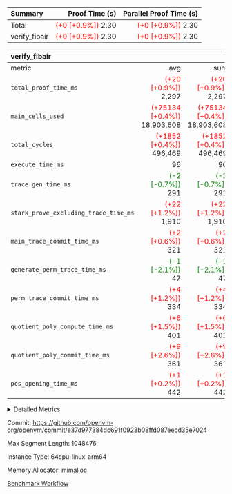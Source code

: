 | Summary | Proof Time (s) | Parallel Proof Time (s) |
|:---|---:|---:|
| Total | <span style='color: red'>(+0 [+0.9%])</span> 2.30 | <span style='color: red'>(+0 [+0.9%])</span> 2.30 |
| verify_fibair | <span style='color: red'>(+0 [+0.9%])</span> 2.30 | <span style='color: red'>(+0 [+0.9%])</span> 2.30 |


| verify_fibair |||||
|:---|---:|---:|---:|---:|
|metric|avg|sum|max|min|
| `total_proof_time_ms ` | <span style='color: red'>(+20 [+0.9%])</span> 2,297 | <span style='color: red'>(+20 [+0.9%])</span> 2,297 | <span style='color: red'>(+20 [+0.9%])</span> 2,297 | <span style='color: red'>(+20 [+0.9%])</span> 2,297 |
| `main_cells_used     ` | <span style='color: red'>(+75134 [+0.4%])</span> 18,903,608 | <span style='color: red'>(+75134 [+0.4%])</span> 18,903,608 | <span style='color: red'>(+75134 [+0.4%])</span> 18,903,608 | <span style='color: red'>(+75134 [+0.4%])</span> 18,903,608 |
| `total_cycles        ` | <span style='color: red'>(+1852 [+0.4%])</span> 496,469 | <span style='color: red'>(+1852 [+0.4%])</span> 496,469 | <span style='color: red'>(+1852 [+0.4%])</span> 496,469 | <span style='color: red'>(+1852 [+0.4%])</span> 496,469 |
| `execute_time_ms     ` |  96 |  96 |  96 |  96 |
| `trace_gen_time_ms   ` | <span style='color: green'>(-2 [-0.7%])</span> 291 | <span style='color: green'>(-2 [-0.7%])</span> 291 | <span style='color: green'>(-2 [-0.7%])</span> 291 | <span style='color: green'>(-2 [-0.7%])</span> 291 |
| `stark_prove_excluding_trace_time_ms` | <span style='color: red'>(+22 [+1.2%])</span> 1,910 | <span style='color: red'>(+22 [+1.2%])</span> 1,910 | <span style='color: red'>(+22 [+1.2%])</span> 1,910 | <span style='color: red'>(+22 [+1.2%])</span> 1,910 |
| `main_trace_commit_time_ms` | <span style='color: red'>(+2 [+0.6%])</span> 321 | <span style='color: red'>(+2 [+0.6%])</span> 321 | <span style='color: red'>(+2 [+0.6%])</span> 321 | <span style='color: red'>(+2 [+0.6%])</span> 321 |
| `generate_perm_trace_time_ms` | <span style='color: green'>(-1 [-2.1%])</span> 47 | <span style='color: green'>(-1 [-2.1%])</span> 47 | <span style='color: green'>(-1 [-2.1%])</span> 47 | <span style='color: green'>(-1 [-2.1%])</span> 47 |
| `perm_trace_commit_time_ms` | <span style='color: red'>(+4 [+1.2%])</span> 334 | <span style='color: red'>(+4 [+1.2%])</span> 334 | <span style='color: red'>(+4 [+1.2%])</span> 334 | <span style='color: red'>(+4 [+1.2%])</span> 334 |
| `quotient_poly_compute_time_ms` | <span style='color: red'>(+6 [+1.5%])</span> 401 | <span style='color: red'>(+6 [+1.5%])</span> 401 | <span style='color: red'>(+6 [+1.5%])</span> 401 | <span style='color: red'>(+6 [+1.5%])</span> 401 |
| `quotient_poly_commit_time_ms` | <span style='color: red'>(+9 [+2.6%])</span> 361 | <span style='color: red'>(+9 [+2.6%])</span> 361 | <span style='color: red'>(+9 [+2.6%])</span> 361 | <span style='color: red'>(+9 [+2.6%])</span> 361 |
| `pcs_opening_time_ms ` | <span style='color: red'>(+1 [+0.2%])</span> 442 | <span style='color: red'>(+1 [+0.2%])</span> 442 | <span style='color: red'>(+1 [+0.2%])</span> 442 | <span style='color: red'>(+1 [+0.2%])</span> 442 |



<details>
<summary>Detailed Metrics</summary>

|  | verify_program_compile_ms | total_cells | stark_prove_excluding_trace_time_ms | quotient_poly_compute_time_ms | quotient_poly_commit_time_ms | perm_trace_commit_time_ms | pcs_opening_time_ms | main_trace_commit_time_ms |
| --- | --- | --- | --- | --- | --- | --- | --- |
|  | 4 | 65,536 | 67 | 3 | 13 | 0 | 32 | 17 | 

| air_name | rows | quotient_deg | main_cols | interactions | constraints | cells |
| --- | --- | --- | --- | --- | --- | --- |
| AccessAdapterAir<2> |  | 4 |  | 5 | 12 |  | 
| AccessAdapterAir<4> |  | 4 |  | 5 | 12 |  | 
| AccessAdapterAir<8> |  | 4 |  | 5 | 12 |  | 
| FibonacciAir | 32,768 | 1 | 2 |  | 5 | 65,536 | 
| FriReducedOpeningAir |  | 4 |  | 35 | 59 |  | 
| NativePoseidon2Air<BabyBearParameters>, 1> |  | 4 |  | 176 | 590 |  | 
| PhantomAir |  | 4 |  | 3 | 4 |  | 
| ProgramAir |  | 1 |  | 1 | 4 |  | 
| VariableRangeCheckerAir |  | 1 |  | 1 | 4 |  | 
| VmAirWrapper<BranchNativeAdapterAir, BranchEqualCoreAir<1> |  | 2 |  | 11 | 23 |  | 
| VmAirWrapper<JalNativeAdapterAir, JalCoreAir> |  | 4 |  | 7 | 6 |  | 
| VmAirWrapper<NativeAdapterAir<2, 0>, PublicValuesCoreAir> |  | 4 |  | 11 | 22 |  | 
| VmAirWrapper<NativeAdapterAir<2, 1>, FieldArithmeticCoreAir> |  | 4 |  | 15 | 23 |  | 
| VmAirWrapper<NativeLoadStoreAdapterAir<1>, NativeLoadStoreCoreAir<1> |  | 4 |  | 15 | 20 |  | 
| VmAirWrapper<NativeLoadStoreAdapterAir<4>, NativeLoadStoreCoreAir<4> |  | 4 |  | 15 | 20 |  | 
| VmAirWrapper<NativeVectorizedAdapterAir<4>, FieldExtensionCoreAir> |  | 4 |  | 15 | 23 |  | 
| VmConnectorAir |  | 4 |  | 3 | 8 |  | 
| VolatileBoundaryAir |  | 4 |  | 4 | 16 |  | 

| group | trace_gen_time_ms | total_proof_time_ms | total_cycles | total_cells | stark_prove_excluding_trace_time_ms | quotient_poly_compute_time_ms | quotient_poly_commit_time_ms | perm_trace_commit_time_ms | pcs_opening_time_ms | main_trace_commit_time_ms | main_cells_used | generate_perm_trace_time_ms | execute_time_ms |
| --- | --- | --- | --- | --- | --- | --- | --- | --- | --- | --- | --- | --- | --- |
| verify_fibair | 291 | 2,297 | 496,469 | 50,178,200 | 1,910 | 401 | 361 | 334 | 442 | 321 | 18,903,608 | 47 | 96 | 

| group | air_name | rows | prep_cols | perm_cols | main_cols | cells |
| --- | --- | --- | --- | --- | --- | --- |
| verify_fibair | AccessAdapterAir<2> | 65,536 |  | 16 | 11 | 1,769,472 | 
| verify_fibair | AccessAdapterAir<4> | 32,768 |  | 16 | 13 | 950,272 | 
| verify_fibair | AccessAdapterAir<8> | 128 |  | 16 | 17 | 4,224 | 
| verify_fibair | FriReducedOpeningAir | 512 |  | 76 | 64 | 71,680 | 
| verify_fibair | NativePoseidon2Air<BabyBearParameters>, 1> | 16,384 |  | 356 | 399 | 12,369,920 | 
| verify_fibair | PhantomAir | 16,384 |  | 8 | 6 | 229,376 | 
| verify_fibair | ProgramAir | 8,192 |  | 8 | 10 | 147,456 | 
| verify_fibair | VariableRangeCheckerAir | 262,144 | 2 | 8 | 1 | 2,359,296 | 
| verify_fibair | VmAirWrapper<BranchNativeAdapterAir, BranchEqualCoreAir<1> | 131,072 |  | 28 | 23 | 6,684,672 | 
| verify_fibair | VmAirWrapper<JalNativeAdapterAir, JalCoreAir> | 16,384 |  | 12 | 10 | 360,448 | 
| verify_fibair | VmAirWrapper<NativeAdapterAir<2, 1>, FieldArithmeticCoreAir> | 262,144 |  | 20 | 30 | 13,107,200 | 
| verify_fibair | VmAirWrapper<NativeLoadStoreAdapterAir<1>, NativeLoadStoreCoreAir<1> | 131,072 |  | 36 | 25 | 7,995,392 | 
| verify_fibair | VmAirWrapper<NativeLoadStoreAdapterAir<4>, NativeLoadStoreCoreAir<4> | 16,384 |  | 36 | 34 | 1,146,880 | 
| verify_fibair | VmAirWrapper<NativeVectorizedAdapterAir<4>, FieldExtensionCoreAir> | 8,192 |  | 20 | 40 | 491,520 | 
| verify_fibair | VmConnectorAir | 2 | 1 | 8 | 4 | 24 | 
| verify_fibair | VolatileBoundaryAir | 131,072 |  | 8 | 11 | 2,490,368 | 

</details>


Commit: https://github.com/openvm-org/openvm/commit/e37d977384dc691f0923b08ffd087eecd35e7024

Max Segment Length: 1048476

Instance Type: 64cpu-linux-arm64

Memory Allocator: mimalloc

[Benchmark Workflow](https://github.com/openvm-org/openvm/actions/runs/12891836838)
